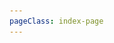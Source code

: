 ```yaml
---
pageClass: index-page
---
```

<template>
  <div class="page-container">
    <div class="logo-div" style="margin-top: 30px;">
      <img src="./logo.png" width="80" />
      <div class="product-title">Starry</div>
    </div>
    <div class="logo-div" style="margin-top: 10px;">
      <div>Group, manage and read your starred repositories on GitHub.</div>
    </div>
    <div class="image-container">
      <div class="screenshot-div">
        <img class="screenshot-image" src="./screenshot.png" />
      </div>
    </div>
    <div class="video-container">
      <video class="video" controls>
        <source src="./video.mp4" type="video/mp4">
      </video>
    </div>
    <div class="download-container">
      <a target="_blank" href="https://apps.apple.com/cn/app/starry-manage-github-stars/id1281893044?mt=12">
        <img src="/assets/img/appstore.png" width="200"/>
      </a>
    </div>
    <div class="description-div">
      <h3>Starry has the following features.</h3>
      <ul>
        <li>
          <p>Group you starred repositories on GitHub</p>
        </li>
        <li>
          <p>Synchronize your groups to all of your iPhone, iPad and Mac with iCloud. Synchronize when the app will enter foreground.</p>
        </li>
        <li>
          <p>Sort groups by drag and drop</p>
        </li>
        <li>
          <p>Language groups based on the languages of repositories</p>
        </li>
        <li>
          <p>Load repositories quickly by caching documents and images of repositories</p>
        </li>
        <li>
          <p>Search starred repositories via the name, owner, and description of repository</p>
        </li>
        <li>
          <p>Sort starred repositories by the starred date, star count of repository, repository name and update date of repository</p>
        </li>
        <li>
          <p>Unstar repositories</p>
        </li>
        <li>
          <p>Handoff</p>
        </li>
        <li>
          <p>Spotlight search (iOS)</p>
        </li>
        <li>
          <p>Pay once ($2.99), use on iPhone, iPad and Mac</p>
        </li>
      </ul>
    </div>
    <div class="description-div">
      <h3>Little known details.</h3>
      <ul>
        <li><strong>Delete group:</strong> cmd + delete</li>
        <li><strong>Copy repository to a group:</strong> Hold down the option key and drag repository to a group</li>
        <li><strong>Reverse order:</strong> Click the same button at the top of the middle column twice</li>
        <li><strong>Back or Forward in repository document page:</strong> swipe mouse or trackpad</li>
        <li><strong>Cancel refreshing starred repositories from GitHub:</strong> Click the rotating refresh button</li>
        <li><strong>Create new group:</strong> cmd + a</li>
        <li><strong>Toggle read mode:</strong> cmd + r</li>
        <li><strong>Increase font size of repository document:</strong> cmd + +</li>
        <li><strong>Decrease font size of repository document:</strong> cmd + -</li>
      </ul>
    </div>
  </div>
</template>

<script>
  export default {
    metaInfo: {
      title: 'Starry'
    },
    name: "Starry"
  }
</script>

<style scoped>
  .logo-div {
    display: flex;
    flex-direction: row;
    justify-content: center;
    align-items: center;
    padding: 0 20px;
  }
  .product-title {
    margin-left: 15px;
    font-size: 22px;
    color: #000;
    font-weight: 500;
  }
  .screenshot-div {
    display: flex;
    flex-direction: column;
    align-items: center;
    margin-bottom: 20px;
  }
  .download-container {
    display: flex;
    align-items: center;
    justify-content: center;
    margin: 30px 0;
  }
  .video-container {
    display: flex;
    flex-direction: row;
    justify-content: center;
    align-items: center;
    margin-top: 15px;
  }
  .image-container {
    display: flex;
    flex-direction: row;
    justify-content: space-evenly;
    align-items: center;
    flex-wrap: wrap;
    margin-top: 40px;
  }
  .screenshot-image {
    width: 800px;
    max-width: 70%;
  }
  .video {
    width: 640px;
    max-width: 80%;
  }
  .description-div {
    padding: 0 40px 10px;
  }
  .description-div li {
    margin: 10px 0;
    color: #000;
  }
</style>